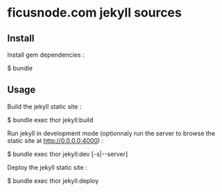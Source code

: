 # ficusnode.com jekyll sources

## Install

Install gem dependencies :

  $ bundle

## Usage

Build the jekyll static site :

  $ bundle exec thor jekyll:build

Run jekyll in development mode (optionnaly run the server to browse the static site at http://0.0.0.0:4000) :

  $ bundle exec thor jekyll:dev [-s|--server]

Deploy the jekyll static site :

  $ bundle exec thor jekyll:deploy
